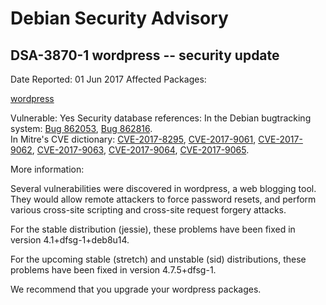 
Debian Security Advisory
========================


DSA-3870-1 wordpress -- security update
---------------------------------------



Date Reported:
01 Jun 2017
Affected Packages:

[wordpress](https://packages.debian.org/src:wordpress)

Vulnerable:
Yes
Security database references:
In the Debian bugtracking system: [Bug 862053](https://bugs.debian.org/cgi-bin/bugreport.cgi?bug=862053), [Bug 862816](https://bugs.debian.org/cgi-bin/bugreport.cgi?bug=862816).  
In Mitre's CVE dictionary: [CVE-2017-8295](https://security-tracker.debian.org/tracker/CVE-2017-8295), [CVE-2017-9061](https://security-tracker.debian.org/tracker/CVE-2017-9061), [CVE-2017-9062](https://security-tracker.debian.org/tracker/CVE-2017-9062), [CVE-2017-9063](https://security-tracker.debian.org/tracker/CVE-2017-9063), [CVE-2017-9064](https://security-tracker.debian.org/tracker/CVE-2017-9064), [CVE-2017-9065](https://security-tracker.debian.org/tracker/CVE-2017-9065).  

More information:

Several vulnerabilities were discovered in wordpress, a web blogging
tool. They would allow remote attackers to force password resets, and
perform various cross-site scripting and cross-site request forgery
attacks.


For the stable distribution (jessie), these problems have been fixed in
version 4.1+dfsg-1+deb8u14.


For the upcoming stable (stretch) and unstable (sid) distributions,
these problems have been fixed in version 4.7.5+dfsg-1.


We recommend that you upgrade your wordpress packages.






